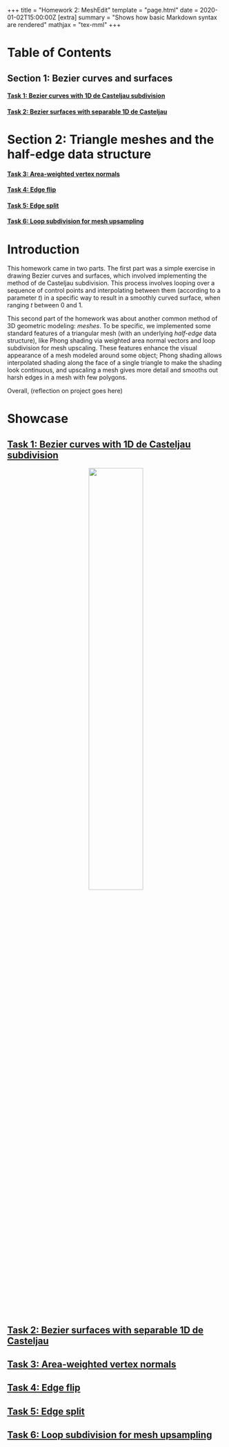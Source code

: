 +++
title = "Homework 2: MeshEdit"
template = "page.html"
date = 2020-01-02T15:00:00Z
[extra]
summary = "Shows how basic Markdown syntax are rendered"
mathjax = "tex-mml"
+++

# Table of Contents
## Section 1: Bezier curves and surfaces
#### [Task 1: Bezier curves with 1D de Casteljau subdivision](task1)
#### [Task 2: Bezier surfaces with separable 1D de Casteljau](task2)
# Section 2: Triangle meshes and the half-edge data structure
#### [Task 3: Area-weighted vertex normals](task3)
#### [Task 4: Edge flip](task4)
#### [Task 5: Edge split](task5)
#### [Task 6: Loop subdivision for mesh upsampling](task6)

# Introduction
This homework came in two parts.
The first part was a simple exercise in drawing Bezier curves and surfaces, which involved implementing the method of de Casteljau subdivision.
This process involves looping over a sequence of control points and interpolating between them (according to a parameter $t$) in a specific way to result in a smoothly curved surface, when ranging $t$ between 0 and 1.

This second part of the homework was about another common method of 3D geometric modeling: *meshes*.
To be specific, we implemented some standard features of a triangular mesh (with an underlying *half-edge* data structure), like Phong shading via weighted area normal vectors and loop subdivision for mesh upscaling.
These features enhance the visual appearance of a mesh modeled around some object; Phong shading allows interpolated shading along the face of a single triangle to make the shading look continuous, and upscaling a mesh gives more detail and smooths out harsh edges in a mesh with few polygons.

Overall, \(reflection on project goes here\)

# Showcase
## [Task 1: Bezier curves with 1D de Casteljau subdivision](task1)
<p style="text-align:center">
<img src="./task1-full-curve.png" style = "width:50%">
</p>

## [Task 2: Bezier surfaces with separable 1D de Casteljau](task2)

## [Task 3: Area-weighted vertex normals](task3)

## [Task 4: Edge flip](task4)

## [Task 5: Edge split](task5)

## [Task 6: Loop subdivision for mesh upsampling](task6)
